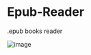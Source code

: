 # Epub-Reader
.epub books reader

![image](https://user-images.githubusercontent.com/5108884/168796908-b22c9290-6e0c-4bf2-8516-a433c66d0500.png)
